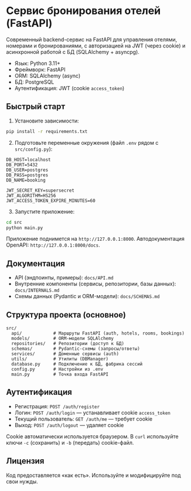 # Сервис бронирования отелей (FastAPI)

Современный backend-сервис на FastAPI для управления отелями, номерами и бронированиями, с авторизацией на JWT (через cookie) и асинхронной работой с БД (SQLAlchemy + asyncpg).

- Язык: Python 3.11+
- Фреймворк: FastAPI
- ORM: SQLAlchemy (async)
- БД: PostgreSQL
- Аутентификация: JWT (cookie `access_token`)

## Быстрый старт

1) Установите зависимости:

```bash
pip install -r requirements.txt
```

2) Подготовьте переменные окружения (файл `.env` рядом с `src/config.py`):

```env
DB_HOST=localhost
DB_PORT=5432
DB_USER=postgres
DB_PASS=postgres
DB_NAME=booking

JWT_SECRET_KEY=supersecret
JWT_ALGORITHM=HS256
JWT_ACCESS_TOKEN_EXPIRE_MINUTES=60
```

3) Запустите приложение:

```bash
cd src
python main.py
```

Приложение поднимется на `http://127.0.0.1:8000`. Автодокументация OpenAPI: `http://127.0.0.1:8000/docs`.

## Документация

- API (эндпоинты, примеры): `docs/API.md`
- Внутренние компоненты (сервисы, репозитории, базы данных): `docs/INTERNALS.md`
- Схемы данных (Pydantic и ORM-модели): `docs/SCHEMAS.md`

## Структура проекта (основное)

```
src/
  api/            # Маршруты FastAPI (auth, hotels, rooms, bookings)
  models/         # ORM-модели SQLAlchemy
  repositories/   # Репозитории (доступ к БД)
  schemas/        # Pydantic-схемы (запросы/ответы)
  services/       # Доменные сервисы (auth)
  utils/          # Утилиты (DBManager)
  database.py     # Подключение к БД, фабрика сессий
  config.py       # Настройки из .env
  main.py         # Точка входа FastAPI
```

## Аутентификация

- Регистрация: `POST /auth/register`
- Логин: `POST /auth/login` — устанавливает cookie `access_token`
- Текущий пользователь: `GET /auth/me` — требует cookie
- Выход: `POST /auth/logout` — удаляет cookie

Cookie автоматически используется браузером. В `curl` используйте ключи `-c` (сохранить) и `-b` (передать) cookie-файл.

## Лицензия

Код предоставляется «как есть». Используйте и модифицируйте под свои нужды.